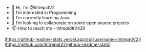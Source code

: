 - 👋 Hi, I’m @IntrepidV2
- 👀 I’m interested in Programming
- 🌱 I’m currently learning Java
- 💞️ I’m looking to collaborate on some open source projects
- 📫 How to reach me - Intrepid#0420

(https://github-readme-stats.vercel.app/api?username=IntrepidV2)](https://github.com/IntrepidV2/github-readme-stats)
<!---
IntrepidV2/IntrepidV2 is a ✨ special ✨ repository because its `README.md` (this file) appears on your GitHub profile.
You can click the Preview link to take a look at your changes.
--->
